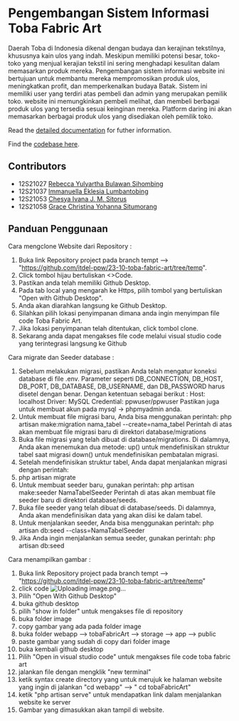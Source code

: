 # Pengembangan Sistem Informasi Toba Fabric Art 

Daerah Toba di Indonesia dikenal dengan budaya dan kerajinan tekstilnya, khususnya kain ulos yang indah. Meskipun memiliki potensi besar, toko-toko yang menjual kerajian tekstil ini sering menghadapi kesulitan dalam memasarkan produk mereka. Pengembangan sistem informasi website ini bertujuan untuk membantu mereka mempromosikan produk ulos, meningkatkan profit, dan memperkenalkan budaya Batak. Sistem ini memiliki user yang terdiri atas pembeli dan admin yang merupakan pemilik toko. website ini memungkinkan pembeli melihat, dan membeli berbagai produk ulos yang tersedia sesuai keinginan mereka. Platform daring ini akan memasarkan berbagai produk ulos yang disediakan oleh pemilik toko.

Read the [detailed documentation](/docs/README.md) for futher information.

Find the [codebase here](/webapp).

## Contributors

+ 12S21027 [Rebecca Yulyartha Bulawan Sihombing](https://github.com/rebeccasihombing17)
+ 12S21037 [Immanuella Eklesia Lumbantobing](https://github.com/ImmanuellaEL793)
+ 12S21053 [Chesya Ivana J. M. Sitorus](https://github.com/chesyaivana)
+ 12S21058 [Grace Christina Yohanna Situmorang](https://github.com/gracesitumorang/gracesitumorang)


## Panduan Penggunaan 
Cara mengclone Website dari Repository : 
1. Buka link Repository project pada branch tempt --> "https://github.com/itdel-ppw/23-10-toba-fabric-art/tree/temp".
3. Click tombol hijau bertuliskan <>Code.
4. Pastikan anda telah memiliki Github Desktop.
5. Pada tab local yang mengarah ke Https, pilih tombol yang bertuliskan "Open with Github Desktop".
6. Anda akan diarahkan langsung ke Github Desktop.
7. Silahkan pilih lokasi penyimpanan dimana anda ingin menyimpan file code Toba Fabric Art.
8. Jika lokasi penyimpanan telah ditentukan, click tombol clone.
9. Sekarang anda dapat mengakses file code melalui visual studio code yang terintegrasi langsung ke Github
    
Cara migrate dan Seeder database : 
1. Sebelum melakukan migrasi, pastikan Anda telah mengatur koneksi database di file .env. Parameter seperti DB_CONNECTION, DB_HOST, DB_PORT, DB_DATABASE, DB_USERNAME, dan DB_PASSWORD harus disetel dengan benar.
   Dengan ketentuan sebagai berikut :
   Host: localhost
   Driver: MySQL
   Credential: ppwuser/ppwuser
   Pastikan juga untuk membuat akun pada mysql -> phpmyadmin anda.
3. Untuk membuat file migrasi baru, Anda bisa menggunakan perintah:
   php artisan make:migration nama_tabel --create=nama_tabel
   Perintah di atas akan membuat file migrasi baru di direktori database/migrations
5. Buka file migrasi yang telah dibuat di database/migrations. Di dalamnya, Anda akan menemukan dua metode:
   up() untuk mendefinisikan struktur tabel saat migrasi
   down() untuk mendefinisikan pembatalan migrasi.
7. Setelah mendefinisikan struktur tabel, Anda dapat menjalankan migrasi dengan perintah:
8. php artisan migrate
9. Untuk membuat seeder baru, gunakan perintah:
   php artisan make:seeder NamaTabelSeeder
   Perintah di atas akan membuat file seeder baru di direktori database/seeds.
11. Buka file seeder yang telah dibuat di database/seeds. Di dalamnya, Anda akan mendefinisikan data yang akan diisi ke dalam tabel.
12. Untuk menjalankan seeder, Anda bisa menggunakan perintah:
    php artisan db:seed --class=NamaTabelSeeder
13. Jika Anda ingin menjalankan semua seeder, gunakan perintah:
    php artisan db:seed

Cara menampilkan gambar : 
1. Buka link Repository project pada branch tempt --> "https://github.com/itdel-ppw/23-10-toba-fabric-art/tree/temp"
2. click code ![Uploading image.png…]()
3. Pilih "Open With Github Desktop"
4. buka github desktop
5. pilih "show in folder" untuk mengakses file di repository
6. buka folder image
7. copy gambar yang ada pada folder image
8. buka folder webapp --> tobaFabricArt --> storage --> app --> public
9. paste gambar yang sudah di copy dari folder image
10. buka kembali github desktop
11. Pilih "Open in visual studio code" untuk mengakses file code toba fabric art
12. jalankan file dengan mengklik "new terminal"
13. ketik syntax create directory yang untuk merujuk ke halaman website yang ingin di jalankan "cd webapp" --> " cd tobaFabricArt"
14. ketik "php artisan serve" untuk mendapatkan link dalam menjalankan website ke server
15. Gambar yang dimasukkan akan tampil di website.
